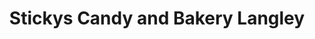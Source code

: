 ---
title: "Stickys Candy and Bakery Langley"
url: /city-of-langley/stickys-candy-and-bakery-langley/
shop: confectionery
---